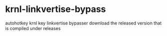 # krnl-linkvertise-bypass
autohotkey krnl key linkvertise bypasser
download the released version that is compiled under releases
